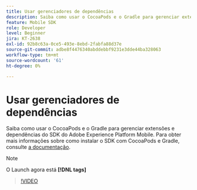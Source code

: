 ```yaml
---
title: Usar gerenciadores de dependências
description: Saiba como usar o CocoaPods e o Gradle para gerenciar extensões e dependências do SDK móvel.
feature: Mobile SDK
role: Developer
level: Beginner
jira: KT-2638
exl-id: 92b8c63a-0ce5-493e-8ebd-2fabfa88d37e
source-git-commit: adbe8f4476340abddebbf9231e3dde44ba328063
workflow-type: tm+mt
source-wordcount: '61'
ht-degree: 0%

---
```


# Usar gerenciadores de dependências

Saiba como usar o CocoaPods e o Gradle para gerenciar extensões e dependências do SDK do Adobe Experience Platform Mobile. Para obter mais informações sobre como instalar o SDK com CocoaPods e Gradle, consulte [a documentação](https://developer.adobe.com/client-sdks/documentation/getting-started/get-the-sdk/).

>[!NOTE]
>
> O Launch agora está **[!DNL tags]**

>[!VIDEO](https://video.tv.adobe.com/v/26263/?quality=12&learn=on)

